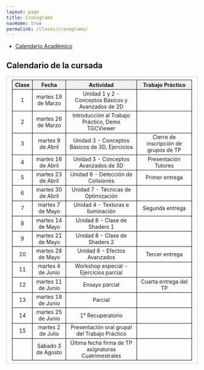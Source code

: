 ```yaml
---
layout: page
title: Cronograma
navHome: true
permalink: /clases/cronograma/
---
```


<style>

table {
  border-collapse: collapse;
  border-spacing: 0;
  font-size: 1em;
  border: 1px solid #CCC;
  margin: 0;
  padding: 0.5em 1em;
}

th {
 font-weight: bold;
  background-color: #F0F0F0;
  border:1px solid #000000;
}

td{
    border:1px solid #000000;
}

</style>

* [Calendario Académico](https://www.frba.utn.edu.ar/es/calendario-academico/)

## Calendario de la cursada

| Clase | Fecha               | Actividad    | Trabajo Práctico  |
|:-----:|:-------------------:|:------------:|:-----------------:|
|  1    | martes 19 de Marzo | Unidad 1 y 2 - Conceptos Básicos y Avanzados de 2D ||
|  2    | martes 26 de Marzo | Introducción al Trabajo Práctico, Demo TGCViewer ||
|  3    | martes 9 de Abril | Unidad 3 - Conceptos Básicos de 3D, Ejercicios | Cierre de inscripción de grupos de TP|
|  4    | martes 16 de Abril | Unidad 3 - Conceptos Avanzados de 3D | Presentación Tutores|
|  5    | martes 23 de Abril | Unidad 6 - Detección de Colisiones | Primer entrega|
|  6    | martes 30 de Abril | Unidad 7 - Técnicas de Optimización ||
|  7    | martes 7 de Mayo | Unidad 4 - Texturas e Iluminación | Segunda entrega|
|  8    | martes 14 de Mayo | Unidad 8 - Clase de Shaders 1 ||
|  9    | martes 21 de Mayo | Unidad 8 - Clase de Shaders 2 ||
| 10    | martes 28 de Mayo | Unidad 8 - Efectos Avanzados | Tercer entrega|
| 11    | martes 4 de Junio | Workshop especial - Ejercicios parcial||
| 12    | martes 11 de Junio | Ensayo parcial | Cuarta entrega del TP |
| 13    | martes 18 de Junio | Parcial ||
| 14    | martes 25 de Junio | 1° Recuperatorio ||
| 15    | martes 2 de Julio | Presentación oral grupal del Trabajo Práctico ||
|     | Sabado 3 de Agosto | Última fecha firma de TP asignaturas Cuatrimestrales ||
